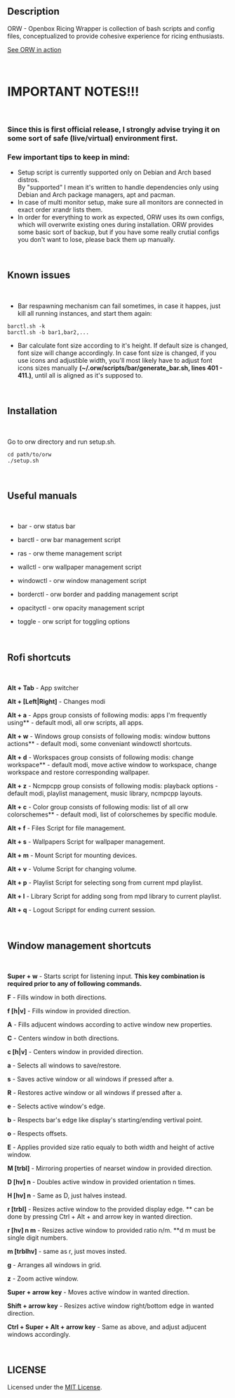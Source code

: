 ## Description

ORW - Openbox Ricing Wrapper is collection of bash scripts and config files, conceptualized to provide cohesive experience for ricing enthusiasts.  
  
[See ORW in action](https://youtu.be/Ey00BAovhuE)  

<br>


# IMPORTANT NOTES!!!

<br>

### Since this is first official release, I strongly advise trying it on some sort of safe (live/virtual) environment first.
### Few important tips to keep in mind:  
* Setup script is currently supported only on Debian and Arch based distros.  
By "supported" I mean it's written to handle dependencies only using Debian and Arch package managers, apt and pacman.  
* In case of multi monitor setup, make sure all monitors are connected in exact order xrandr lists them.  
* In order for everything to work as expected, ORW uses its own configs, which will overwrite existing ones during installation. ORW provides some basic sort of backup, but if you have some really crutial configs you don't want to lose, please back them up manually.  


<br>

## Known issues

<br>


* Bar respawning mechanism can fail sometimes, in case it happes, just kill all running instances, and start them again:  
```
barctl.sh -k
barctl.sh -b bar1,bar2,...
```

* Bar calculate font size according to it's height. If default size is changed, font size will change accordingly. In case font size is changed, if you use icons and adjustible width, you'll most likely have to adjust font icons sizes manually **(~/.orw/scripts/bar/generate_bar.sh, lines 401 - 411.)**, until all is aligned as it's supposed to.  


<br>

## Installation

<br>

Go to orw directory and run setup.sh.  

`cd path/to/orw`  
`./setup.sh`  


<br>

## Useful manuals

<br>


* bar - orw status bar

* barctl - orw bar management script

* ras - orw theme management script

* wallctl - orw wallpaper management script

* windowctl - orw window management script

* borderctl - orw border and padding management script

* opacityctl - orw opacity management script

* toggle - orw script for toggling options

<br>

## Rofi shortcuts

<br>

**Alt + Tab** - App switcher

**Alt + [Left|Right]** - Changes modi

**Alt + a** - Apps group
consists of following modis: apps I'm frequently using** - default modi, all orw scripts, all apps.

**Alt + w** - Windows group
consists of following modis: window buttons actions** - default modi, some conveniant windowctl shortcuts.

**Alt + d** - Workspaces group
consists of following modis: change workspace** - default modi, move active window to workspace, change workspace and restore corresponding wallpaper.

**Alt + z** - Ncmpcpp group
consists of following modis: playback options - default modi, playlist management, music library, ncmpcpp layouts.

**Alt + c** - Color group
consists of following modis: list of all orw colorschemes** - default modi, list of colorschemes by specific module.

**Alt + f** - Files
Script for file management.

**Alt + s** - Wallpapers
Script for wallpaper management.

**Alt + m** - Mount
Script for mounting devices.

**Alt + v** - Volume
Script for changing volume.

**Alt + p** - Playlist
Script for selecting song from current mpd playlist.

**Alt + l** - Library
Script for adding song from mpd library to current playlist.

**Alt + q** - Logout
Scrippt for ending current session.




<br>

## Window management shortcuts

<br>



**Super + w** - Starts script for listening input.
**This key combination is required prior to any of following commands.**

**F** - Fills window in both directions.

**f [h|v]** - Fills window in provided direction.

**A** - Fills adjucent windows according to active window new properties.

**C** - Centers window in both directions.

**c [h|v]** - Centers window in provided direction.

**a** - Selects all windows to save/restore.

**s** - Saves active window or all windows if pressed after a.

**R** - Restores active window or all windows if pressed after a.

**e** - Selects active window's edge.

**b** - Respects bar's edge like display's starting/ending vertival point.

**o** - Respects offsets.

**E** - Applies provided size ratio equaly to both width and height of active window.

**M [trbl]** - Mirroring properties of nearset window in provided direction.

**D [hv] n** - Doubles active window in provided orientation n times.

**H [hv] n** - Same as D, just halves instead.

**r [trbl]** - Resizes active window to the provided display edge.
** can be done by pressing Ctrl + Alt + and arrow key in wanted direction.

**r [hv] n m** - Resizes active window to provided ratio n/m.
**d m must be single digit numbers.

**m [trblhv]** - same as r, just moves insted.

**g** - Arranges all windows in grid.

**z** - Zoom active window.

**Super + arrow key** - Moves active window in wanted direction.

**Shift + arrow key** - Resizes active window right/bottom edge in wanted direction.

**Ctrl + Super + Alt + arrow key** - Same as above, and adjust adjucent windows accordingly.

<br>

## LICENSE

Licensed under the [MIT License](LICENSE).
